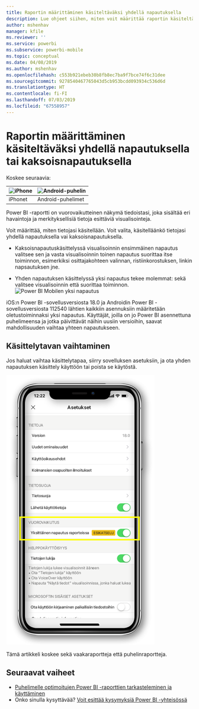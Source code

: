 ```yaml
---
title: Raportin määrittäminen käsiteltäväksi yhdellä napautuksella
description: Lue ohjeet siihen, miten voit määrittää raportin käsiteltäväksi yhdellä napautuksella tai kaksoisnapautuksella.
author: mshenhav
manager: kfile
ms.reviewer: ''
ms.service: powerbi
ms.subservice: powerbi-mobile
ms.topic: conceptual
ms.date: 04/08/2019
ms.author: mshenhav
ms.openlocfilehash: c553b921ebeb30b8fb8ec7ba9f7bce74f6c31dee
ms.sourcegitcommit: 9278540467765043d5cb953bcdd093934c536d6d
ms.translationtype: HT
ms.contentlocale: fi-FI
ms.lasthandoff: 07/03/2019
ms.locfileid: "67558957"
---
```

# <a name="configure-report-interaction-to-single-tap-or-double-tap"></a>Raportin määrittäminen käsiteltäväksi yhdellä napautuksella tai kaksoisnapautuksella
Koskee seuraavia:

| ![iPhone](././media/mobile-reports-in-the-mobile-apps/ios-logo-40-px.png) | ![Android-puhelin](././media/mobile-reports-in-the-mobile-apps/android-logo-40-px.png) | 
|:--- |:--- |
| iPhonet |Android-puhelimet |

Power BI -raportti on vuorovaikutteinen näkymä tiedoistasi, joka sisältää eri havaintoja ja merkityksellisiä tietoja esittäviä visualisointeja.

Voit määrittää, miten tietojasi käsitellään. Voit valita, käsitelläänkö tietojasi yhdellä napautuksella vai kaksoisnapautuksella.

* Kaksoisnapautuskäsittelyssä visualisoinnin ensimmäinen napautus valitsee sen ja vasta visualisoinnin toinen napautus suorittaa itse toiminnon, esimerkiksi osittajakohteen valinnan, ristiinkorostuksen, linkin napsautuksen jne.

* Yhden napautuksen käsittelyssä yksi napautus tekee molemmat: sekä valitsee visualisoinnin että suorittaa toiminnon.
![Power BI Mobilen yksi napautus](./media/mobile-app-single-tap/single-tap-2.gif)


iOS:n Power BI -sovellusversiosta 18.0 ja Androidin Power BI -sovellusversiosta 112540 lähtien kaikkiin asennuksiin määritetään oletustoiminnaksi yksi napautus.
Käyttäjät, joilla on jo Power BI asennettuna puhelimeensa ja jotka päivittävät näihin uusiin versioihin, saavat mahdollisuuden vaihtaa yhteen napautukseen.

## <a name="change-interaction-behavior"></a>Käsittelytavan vaihtaminen

Jos haluat vaihtaa käsittelytapaa, siirry sovelluksen asetuksiin, ja ota yhden napautuksen käsittely käyttöön tai poista se käytöstä.

![Power BI -mobiilisovelluksen raportin käsittelytavan vaihtaminen](./media/mobile-app-single-tap/configure-single-tap.png)

Tämä artikkeli koskee sekä vaakaraportteja että puhelinraportteja.

## <a name="next-steps"></a>Seuraavat vaiheet
* [Puhelimelle optimoitujen Power BI -raporttien tarkasteleminen ja käyttäminen](mobile-apps-view-phone-report.md)
* Onko sinulla kysyttävää? [Voit esittää kysymyksiä Power BI -yhteisössä](http://community.powerbi.com/)

